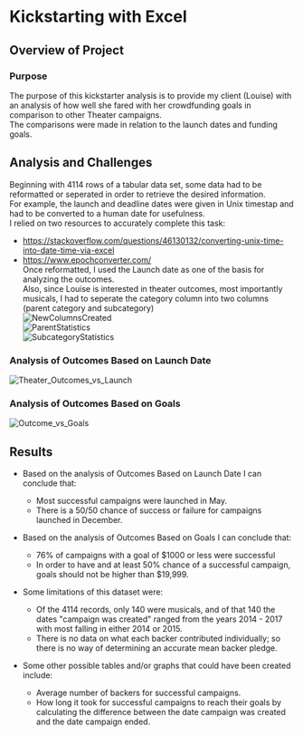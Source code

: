 # Kickstarting with Excel  

## Overview of Project  

### Purpose  

The purpose of this kickstarter analysis is to provide my client (Louise) with an analysis of how well she fared with her crowdfunding goals in comparison to other Theater campaigns.  
The comparisons were made in relation to the launch dates and funding goals.  

## Analysis and Challenges  

Beginning with 4114 rows of a tabular data set, some data had to be reformatted or seperated in order to retrieve the desired information.  
For example, the launch and deadline dates were given in Unix timestap and had to be converted to a human date for usefulness.  
I relied on two resources to accurately complete this task:
- <https://stackoverflow.com/questions/46130132/converting-unix-time-into-date-time-via-excel>  
- <https://www.epochconverter.com/>  
Once reformatted, I used the Launch date as one of the basis for analyzing the outcomes.  
Also, since Louise is interested in theater outcomes, most importantly musicals, I had to seperate the category column into two columns (parent category and subcategory)  
![NewColumnsCreated](https://user-images.githubusercontent.com/83401820/122660483-8f2e6e00-d147-11eb-80ce-fd8117feb23a.png)  
![ParentStatistics](https://user-images.githubusercontent.com/83401820/122660484-8f2e6e00-d147-11eb-95e3-ba0d7914846b.png)   
![SubcategoryStatistics](https://user-images.githubusercontent.com/83401820/122660482-8e95d780-d147-11eb-8da5-70bd246fa452.png)  

### Analysis of Outcomes Based on Launch Date  
![Theater_Outcomes_vs_Launch](https://user-images.githubusercontent.com/83401820/122660542-f1876e80-d147-11eb-8d6d-4c689876ea1e.png)    

### Analysis of Outcomes Based on Goals  
![Outcome_vs_Goals](https://user-images.githubusercontent.com/83401820/122660543-f2200500-d147-11eb-8040-0a46e588e6fc.png)    

## Results

- Based on the analysis of Outcomes Based on Launch Date I can conclude that:  
	- Most successful campaigns were launched in May.    
	- There is a 50/50 chance of success or failure for campaigns launched in December.  

- Based on the analysis of Outcomes Based on Goals I can conclude that:  
	- 76% of campaigns with a goal of $1000 or less were successful  
	- In order to have and at least 50% chance of a successful campaign, goals should not be higher than $19,999.  

- Some limitations of this dataset were:  
	- Of the 4114 records, only 140 were musicals, and of that 140 the dates "campaign was created" ranged from the years 2014 - 2017 with most falling in either 2014 or 2015.  
	- There is no data on what each backer contributed individually; so there is no way of determining an accurate mean backer pledge.  

- Some other possible tables and/or graphs that could have been created include:  
	- Average number of backers for successful campaigns.  
	- How long it took for successful campaigns to reach their goals by calculating the difference between the date campaign was created and the date campaign ended.  


